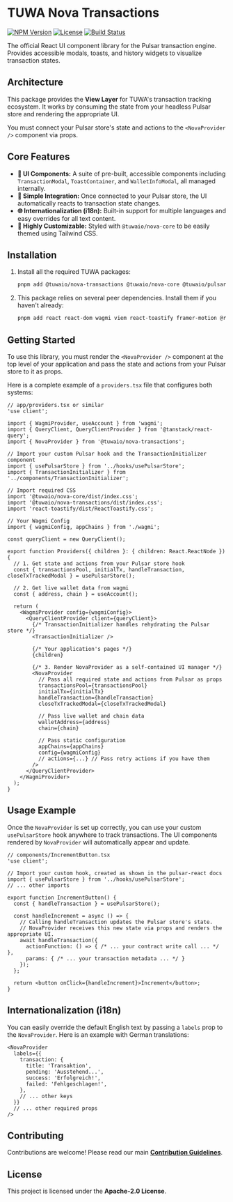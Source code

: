 # TUWA Nova Transactions

[![NPM Version](https://img.shields.io/npm/v/@tuwaio/nova-transactions.svg)](https://www.npmjs.com/package/@tuwaio/nova-transactions)
[![License](https://img.shields.io/npm/l/@tuwaio/nova-transactions.svg)](./LICENSE)
[![Build Status](https://img.shields.io/github/actions/workflow/status/TuwaIO/nova-uikit/main.yml?branch=main)](https://github.com/TuwaIO/nova-uikit/actions)

The official React UI component library for the Pulsar transaction engine. Provides accessible modals, toasts, and history widgets to visualize transaction states.

## Architecture

This package provides the **View Layer** for TUWA's transaction tracking ecosystem. It works by consuming the state from your headless Pulsar store and rendering the appropriate UI.

You must connect your Pulsar store's state and actions to the `<NovaProvider />` component via props.

## Core Features

-   **🧩 UI Components:** A suite of pre-built, accessible components including `TransactionModal`, `ToastContainer`, and `WalletInfoModal`, all managed internally.
-   **🔌 Simple Integration:** Once connected to your Pulsar store, the UI automatically reacts to transaction state changes.
-   **🌐 Internationalization (i18n):** Built-in support for multiple languages and easy overrides for all text content.
-   **🎨 Highly Customizable:** Styled with `@tuwaio/nova-core` to be easily themed using Tailwind CSS.

## Installation

1.  Install all the required TUWA packages:

    ```bash
    pnpm add @tuwaio/nova-transactions @tuwaio/nova-core @tuwaio/pulsar-core @tuwaio/pulsar-evm @tuwaio/pulsar-react
    ```

2.  This package relies on several peer dependencies. Install them if you haven't already:

    ```bash
    pnpm add react react-dom wagmi viem react-toastify framer-motion @radix-ui/react-dialog
    ```

## Getting Started

To use this library, you must render the `<NovaProvider />` component at the top level of your application and pass the state and actions from your Pulsar store to it as props.

Here is a complete example of a `providers.tsx` file that configures both systems:

```tsx
// app/providers.tsx or similar
'use client';

import { WagmiProvider, useAccount } from 'wagmi';
import { QueryClient, QueryClientProvider } from '@tanstack/react-query';
import { NovaProvider } from '@tuwaio/nova-transactions';

// Import your custom Pulsar hook and the TransactionInitializer component
import { usePulsarStore } from '../hooks/usePulsarStore';
import { TransactionInitializer } from '../components/TransactionInitializer';

// Import required CSS
import '@tuwaio/nova-core/dist/index.css';
import '@tuwaio/nova-transactions/dist/index.css';
import 'react-toastify/dist/ReactToastify.css';

// Your Wagmi Config
import { wagmiConfig, appChains } from './wagmi';

const queryClient = new QueryClient();

export function Providers({ children }: { children: React.ReactNode }) {
  // 1. Get state and actions from your Pulsar store hook
  const { transactionsPool, initialTx, handleTransaction, closeTxTrackedModal } = usePulsarStore();
  
  // 2. Get live wallet data from wagmi
  const { address, chain } = useAccount();

  return (
    <WagmiProvider config={wagmiConfig}>
      <QueryClientProvider client={queryClient}>
        {/* TransactionInitializer handles rehydrating the Pulsar store */}
        <TransactionInitializer />
          
        {/* Your application's pages */}
        {children}

        {/* 3. Render NovaProvider as a self-contained UI manager */}
        <NovaProvider
          // Pass all required state and actions from Pulsar as props
          transactionsPool={transactionsPool}
          initialTx={initialTx}
          handleTransaction={handleTransaction}
          closeTxTrackedModal={closeTxTrackedModal}
          
          // Pass live wallet and chain data
          walletAddress={address}
          chain={chain}
          
          // Pass static configuration
          appChains={appChains}
          config={wagmiConfig}
          // actions={...} // Pass retry actions if you have them
        />
      </QueryClientProvider>
    </WagmiProvider>
  );
}
```

## Usage Example

Once the `NovaProvider` is set up correctly, you can use your custom `usePulsarStore` hook anywhere to track transactions. The UI components rendered by `NovaProvider` will automatically appear and update.

```tsx
// components/IncrementButton.tsx
'use client';

// Import your custom hook, created as shown in the pulsar-react docs
import { usePulsarStore } from '../hooks/usePulsarStore';
// ... other imports

export function IncrementButton() {
  const { handleTransaction } = usePulsarStore();

  const handleIncrement = async () => {
    // Calling handleTransaction updates the Pulsar store's state.
    // NovaProvider receives this new state via props and renders the appropriate UI.
    await handleTransaction({
      actionFunction: () => { /* ... your contract write call ... */ },
      params: { /* ... your transaction metadata ... */ }
    });
  };

  return <button onClick={handleIncrement}>Increment</button>;
}
```

## Internationalization (i18n)

You can easily override the default English text by passing a `labels` prop to the `NovaProvider`. Here is an example with German translations:

```tsx
<NovaProvider
  labels={{
    transaction: {
      title: 'Transaktion',
      pending: 'Ausstehend...',
      success: 'Erfolgreich!',
      failed: 'Fehlgeschlagen!',
    },
    // ... other keys
  }}
  // ... other required props
/>
```

## Contributing

Contributions are welcome! Please read our main **[Contribution Guidelines](https://github.com/TuwaIO/workflows/blob/main/CONTRIBUTING.md)**.

## License

This project is licensed under the **Apache-2.0 License**.